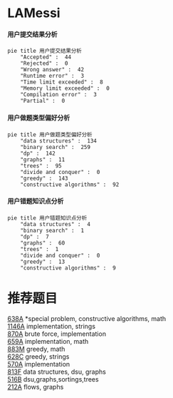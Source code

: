 # LAMessi

<!-- tabs:start -->



#### **用户提交结果分析**

```mermaid
pie title 用户提交结果分析
    "Accepted" :  44
    "Rejected" :  0
    "Wrong answer" :  42
    "Runtime error" :  3
    "Time limit exceeded" :  8
    "Memory limit exceeded" :  0
    "Compilation error" :  3
    "Partial" :  0
```

#### **用户做题类型偏好分析**

```mermaid
pie title 用户做题类型偏好分析
    "data structures" :  134
    "binary search" :  259
    "dp" :  142
    "graphs" :  11
    "trees" :  95
    "divide and conquer" :  0
    "greedy" :  143
    "constructive algorithms" :  92
```
#### **用户错题知识点分析**

```mermaid
pie title 用户错题知识点分析
    "data structures" :  4
    "binary search" :  1
    "dp" :  7
    "graphs" :  60
    "trees" :  1
    "divide and conquer" :  0
    "greedy" :  13
    "constructive algorithms" :  9
```



<!-- tabs:end -->
# 推荐题目
[638A](https://codeforces.com/contest/638/problem/A)		*special problem,
                        constructive algorithms,
                        math		  
[1146A](https://codeforces.com/contest/1146/problem/A)		implementation,
                        strings		  
[870A](https://codeforces.com/contest/870/problem/A)		brute force,
                        implementation		  
[659A](https://codeforces.com/contest/659/problem/A)		implementation,
                        math		  
[883M](https://codeforces.com/contest/883/problem/M)		greedy,
                        math		  
[628C](https://codeforces.com/contest/628/problem/C)		greedy,
                        strings		  
[570A](https://codeforces.com/contest/570/problem/A)		implementation		  
[813F](https://codeforces.com/contest/813/problem/F)		data structures,
                        dsu,
                        graphs		  
[516B](https://codeforces.com/contest/516/problem/B)		dsu,graphs,sortings,trees		  
[212A](https://codeforces.com/contest/212/problem/A)		flows,
                        graphs		  
